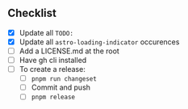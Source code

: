 ## Checklist

- [x] Update all `TODO:`
- [x] Update all `astro-loading-indicator` occurences
- [ ] Add a LICENSE.md at the root
- [ ] Have gh cli installed
- [ ] To create a release:
  - [ ] `pnpm run changeset`
  - [ ] Commit and push
  - [ ] `pnpm release`